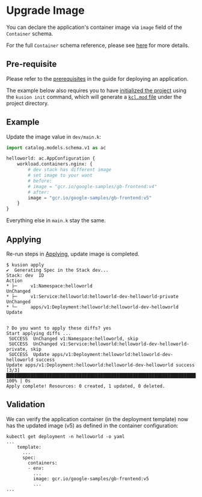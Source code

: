 # Upgrade Image

You can declare the application's container image via `image` field of the `Container` schema.

For the full `Container` schema reference, please see [here](/docs/reference/model/catalog_models/workload/doc_service.md#schema-container) for more details.

## Pre-requisite
Please refer to the [prerequisites](1-deploy-application.md#prerequisites) in the guide for deploying an application.

The example below also requires you to have [initialized the project](1-deploy-application.md#initializing) using the `kusion init` command, which will generate a [`kcl.mod` file](1-deploy-application.md#kclmod) under the project directory.

## Example

Update the image value in `dev/main.k`:
```py
import catalog.models.schema.v1 as ac

helloworld: ac.AppConfiguration {
    workload.containers.nginx: {
        # dev stack has different image
        # set image to your want
        # before: 
        # image = "gcr.io/google-samples/gb-frontend:v4"
        # after: 
        image = "gcr.io/google-samples/gb-frontend:v5"
    }
}
```

Everything else in `main.k` stay the same.

## Applying

Re-run steps in [Applying](/docs/user_docs/guides/working-with-k8s/1-deploy-application.md#applying), update image is completed.

```
$ kusion apply
✔︎  Generating Spec in the Stack dev...                                                                                                                                                                                                                                         
Stack: dev  ID                                                       Action
* ├─     v1:Namespace:helloworld                                  UnChanged
* ├─     v1:Service:helloworld:helloworld-dev-helloworld-private  UnChanged
* └─     apps/v1:Deployment:helloworld:helloworld-dev-helloworld  Update


? Do you want to apply these diffs? yes
Start applying diffs ...
 SUCCESS  UnChanged v1:Namespace:helloworld, skip                                                                                                                                                                                                                               
 SUCCESS  UnChanged v1:Service:helloworld:helloworld-dev-helloworld-private, skip                                                                                                                                                                                               
 SUCCESS  Update apps/v1:Deployment:helloworld:helloworld-dev-helloworld success                                                                                                                                                                                                
Update apps/v1:Deployment:helloworld:helloworld-dev-helloworld success [3/3] █████████████████████████████████████████████████████████████████████████████████████████████████████████████████████████████████████████████████████████████████████████████████████████ 100% | 0s
Apply complete! Resources: 0 created, 1 updated, 0 deleted.
```

## Validation
We can verify the application container (in the deployment template) now has the updated image (v5) as defined in the container configuration:
```
kubectl get deployment -n helloworld -o yaml
...
    template:
      ...
      spec:
        containers:
        - env:
          ...
          image: gcr.io/google-samples/gb-frontend:v5
          ...
...
```